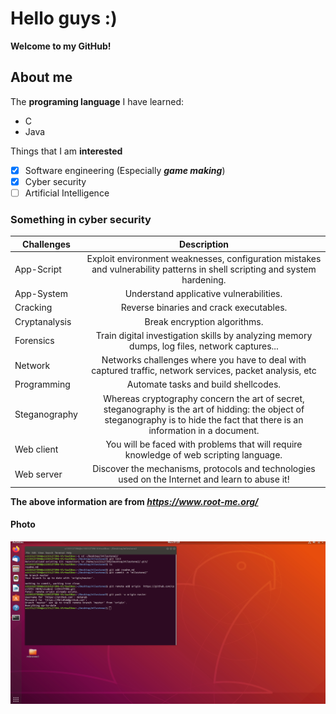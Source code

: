 <h1>Hello guys :)</h1>

**Welcome to my GitHub!**
<h2>About me</h2>

The **programing language** I have learned:
* C
* Java

Things that I am **interested**
- [X] Software engineering (Especially <i>**game making**</i>)
- [X] Cyber security
- [ ] Artificial Intelligence

<h3>Something in cyber security</h3>

| Challenges | Description |
|------------|:-----------:|
| App-Script | Exploit environment weaknesses, configuration mistakes and vulnerability patterns in shell scripting and system hardening. |
| App-System | Understand applicative vulnerabilities. |
| Cracking | Reverse binaries and crack executables. |
| Cryptanalysis | Break encryption algorithms. |
| Forensics | Train digital investigation skills by analyzing memory dumps, log files, network captures... |
| Network | Networks challenges where you have to deal with captured traffic, network services, packet analysis, etc |
| Programming | Automate tasks and build shellcodes. |
| Steganography | Whereas cryptography concern the art of secret, steganography is the art of hidding: the object of steganography is to hide the fact that there is an information in a document. |
| Web client | You will be faced with problems that will require knowledge of web scripting language. |
| Web server | Discover the mechanisms, protocols and technologies used on the Internet and learn to abuse it! |

<b>The above information are from *https://www.root-me.org/* </b>

<h4>Photo</h4>

![image](https://github.com/csci3251-2020/student-1155127396/blob/master/1155127396_milestone2.jpg)

